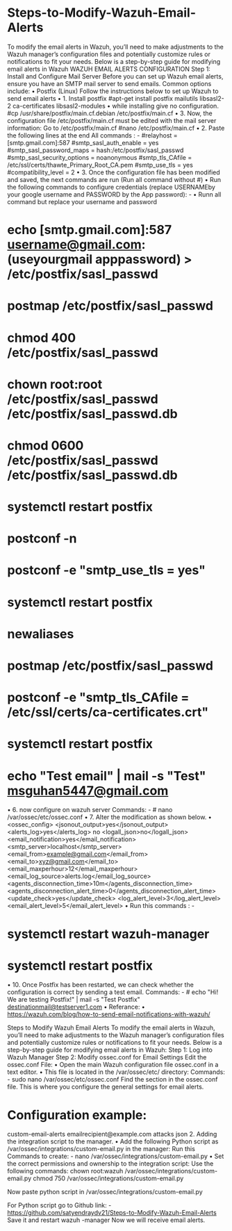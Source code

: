 # Steps-to-Modify-Wazuh-Email-Alerts
To modify the email alerts in Wazuh, you’ll need to make adjustments to the Wazuh manager’s configuration files and potentially customize rules or notifications to fit your needs. Below is a step-by-step guide for modifying email alerts in Wazuh
WAZUH EMAIL ALERTS CONFIGURATION
Step 1: Install and Configure Mail Server
Before you can set up Wazuh email alerts, ensure you have an SMTP mail server to send emails. Common options include:
•	Postfix (Linux)
Follow the instructions below to set up Wazuh to send email alerts 
•	1. Install postfix
 #apt-get install postfix mailutils libsasl2-2 ca-certificates libsasl2-modules
•	while installing give no configuration.
 #cp /usr/share/postfix/main.cf.debian /etc/postfix/main.cf 
•	3. Now, the configuration file /etc/postfix/main.cf must be edited with the mail server information:
   Go to /etc/postfix/main.cf
#nano /etc/postfix/main.cf
•	2. Paste the following lines at the end
All commands : -
   #relayhost = [smtp.gmail.com]:587
   #smtp_sasl_auth_enable = yes
   #smtp_sasl_password_maps = hash:/etc/postfix/sasl_passwd
   #smtp_sasl_security_options = noanonymous
   #smtp_tls_CAfile = /etc/ssl/certs/thawte_Primary_Root_CA.pem
   #smtp_use_tls = yes
   #compatibility_level = 2
•	3. Once the configuration file has been modified and saved, the next commands are run (Run all command without #)
•	Run the following commands to configure credentials (replace USERNAMEby your google username and PASSWORD by the App password): -
•	Runn all command but replace your username and password
  # echo [smtp.gmail.com]:587 username@gmail.com:(useyourgmail apppassword) >   /etc/postfix/sasl_passwd
   # postmap /etc/postfix/sasl_passwd
   # chmod 400 /etc/postfix/sasl_passwd
   # chown root:root /etc/postfix/sasl_passwd /etc/postfix/sasl_passwd.db
   # chmod 0600 /etc/postfix/sasl_passwd /etc/postfix/sasl_passwd.db
   # systemctl restart postfix
   # postconf -n
   # postconf -e "smtp_use_tls = yes"
   # systemctl restart postfix
   # newaliases
   # postmap /etc/postfix/sasl_passwd
   # postconf -e "smtp_tls_CAfile = /etc/ssl/certs/ca-certificates.crt"
   # systemctl restart postfix
   # echo "Test email" | mail -s "Test" msguhan5447@gmail.com
•	6. now configure on wazuh server 
Commands: - # nano /var/ossec/etc/ossec.conf 
•	7. Alter the modification as shown below.
•	<ossec_config>
<global>
<jsonout_output>yes</jsonout_output>
<alerts_log>yes</alerts_log>
<logall>no</logall>
<logall_json>no</logall_json>
<email_notification>yes</email_notification>
<smtp_server>localhost</smtp_server>
<email_from>example@gmail.com</email_from>
<email_to>xyz@gmail.com</email_to>
<email_maxperhour>12</email_maxperhour>
<email_log_source>alerts.log</email_log_source>
<agents_disconnection_time>10m</agents_disconnection_time>
<agents_disconnection_alert_time>0</agents_disconnection_alert_time>
<update_check>yes</update_check>
</global>
<alerts>
<log_alert_level>3</log_alert_level>
<email_alert_level>5</email_alert_level>
</alerts>
•	Run this commands : - 
# systemctl restart wazuh-manager
# systemctl restart postfix
 
•	10. Once Postfix has been restarted, we can check whether the configuration is correct by sending a test email.
Commands: - # echo "Hi! We are testing Postfix!" | mail -s "Test Postfix" destinationmail@testserver1.com
•	Referance: 
•	https://wazuh.com/blog/how-to-send-email-notifications-with-wazuh/ 



Steps to Modify Wazuh Email Alerts
To modify the email alerts in Wazuh, you’ll need to make adjustments to the Wazuh manager’s configuration files and potentially customize rules or notifications to fit your needs. Below is a step-by-step guide for modifying email alerts in Wazuh:
Step 1: Log into Wazuh Manager
Step 2: Modify ossec.conf for Email Settings
Edit the ossec.conf File:
•	Open the main Wazuh configuration file ossec.conf in a text editor.
•	This file is located in the /var/ossec/etc/ directory:
Commands: -  sudo nano /var/ossec/etc/ossec.conf
Find the <integration> section in the ossec.conf file. This is where you configure the general settings for email alerts.
# Configuration example:
<integration>
      <name>custom-email-alerts</name>
      <hook_url>emailrecipient@example.com</hook_url>
      <group>attacks</group>
      <alert_format>json</alert_format>
  </integration>
2. Adding the integration script to the manager.
•	Add the following Python script as /var/ossec/integrations/custom-email.py in the manager:
Run this Commands to create: - nano /var/ossec/integrations/custom-email.py 
•	Set the correct permissions and ownership to the integration script:
Use the following commands:
chown root:wazuh /var/ossec/integrations/custom-email.py 
chmod 750 /var/ossec/integrations/custom-email.py




Now paste python script in /var/ossec/integrations/custom-email.py 

For Python script go to Github link: - https://github.com/satyendraydv21/Steps-to-Modify-Wazuh-Email-Alerts
Save it and restart wazuh -manager
Now we will receive email alerts.
